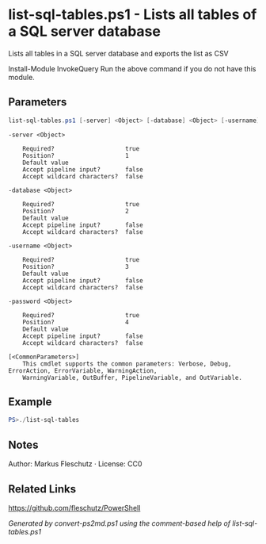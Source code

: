 # list-sql-tables.ps1 - Lists all tables of a SQL server database

Lists all tables in a SQL server database and exports the list as CSV

Install-Module InvokeQuery
Run the above command if you do not have this module.

## Parameters
```powershell
list-sql-tables.ps1 [-server] <Object> [-database] <Object> [-username] <Object> [-password] <Object> [<CommonParameters>]

```

```
-server <Object>
    
    Required?                    true
    Position?                    1
    Default value                
    Accept pipeline input?       false
    Accept wildcard characters?  false
```

```
-database <Object>
    
    Required?                    true
    Position?                    2
    Default value                
    Accept pipeline input?       false
    Accept wildcard characters?  false
```

```
-username <Object>
    
    Required?                    true
    Position?                    3
    Default value                
    Accept pipeline input?       false
    Accept wildcard characters?  false
```

```
-password <Object>
    
    Required?                    true
    Position?                    4
    Default value                
    Accept pipeline input?       false
    Accept wildcard characters?  false
```

```
[<CommonParameters>]
    This cmdlet supports the common parameters: Verbose, Debug, ErrorAction, ErrorVariable, WarningAction, 
    WarningVariable, OutBuffer, PipelineVariable, and OutVariable.
```

## Example
```powershell
PS>./list-sql-tables
```


## Notes
Author: Markus Fleschutz · License: CC0

## Related Links
https://github.com/fleschutz/PowerShell

*Generated by convert-ps2md.ps1 using the comment-based help of list-sql-tables.ps1*
